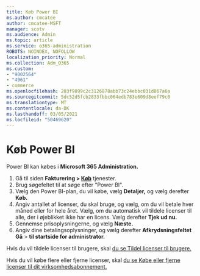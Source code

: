 ```yaml
---
title: Køb Power BI
ms.author: cmcatee
author: cmcatee-MSFT
manager: scotv
ms.audience: Admin
ms.topic: article
ms.service: o365-administration
ROBOTS: NOINDEX, NOFOLLOW
localization_priority: Normal
ms.collection: Adm_O365
ms.custom:
- "9002564"
- "4961"
- commerce
ms.openlocfilehash: 203f9899c2c3126878abb73c24ebbc031d867a6a
ms.sourcegitcommit: 5dc52d5fcb2833fbbc064edb783e609d8eef79c0
ms.translationtype: MT
ms.contentlocale: da-DK
ms.lasthandoff: 03/05/2021
ms.locfileid: "50469620"
---
```

# <a name="purchase-power-bi"></a>Køb Power BI

Power BI kan købes i **Microsoft 365 Administration.**

1. Gå til siden **Fakturering > [Køb](https://go.microsoft.com/fwlink/p/?linkid=868433)** tjenester.
2. Brug søgefeltet til at søge efter "Power BI".
3. Vælg den Power BI-plan, du vil købe, vælg **Detaljer,** og vælg derefter **Køb.**
4. Angiv antallet af licenser, du skal bruge, og vælg, om du vil betale hver måned eller for hele året. Vælg, om du automatisk vil tildele licenser til alle, der i øjeblikket ikke har en licens. Vælg derefter **Tjek ud nu.**
5. Gennemse prisoplysningerne, og vælg **Næste.**
6. Angiv dine betalingsoplysninger, og vælg derefter **Afkrydsningsfeltet Gå**  >  **til startside for administrator.**

Hvis du vil tildele licenser til brugere, skal [du se Tildel licenser til brugere.](https://docs.microsoft.com/microsoft-365/admin/manage/assign-licenses-to-users)

Hvis du vil købe flere eller fjerne licenser, skal [du se Købe eller fjerne licenser til dit virksomhedsabonnement.](https://docs.microsoft.com/microsoft-365/commerce/licenses/buy-licenses)